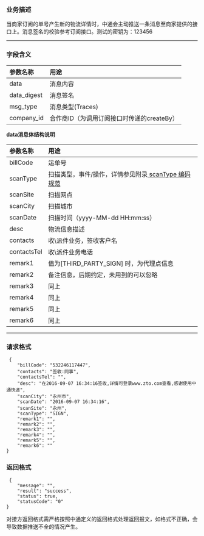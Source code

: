 ### **业务描述**

当商家订阅的单号产生新的物流详情时，中通会主动推送一条消息至商家提供的接口上。消息签名的校验参考订阅接口。测试的密钥为：123456

---

### **字段含义**

| **参数名称** | **用途** |
| :--- | :--- |
| data | 消息内容 |
| data\_digest | 消息签名 |
| msg\_type | 消息类型\(Traces\) |
| company\_id | 合作商ID（为调用订阅接口时传递的createBy） |

**data消息体结构说明**

| **参数名称** | **用途** |
| :--- | :--- |
| billCode | 运单号 |
| scanType | 扫描类型，事件/操作，详情参见附录[ scanType 编码规范](https://wangqingqi.gitbooks.io/testbook/content/fu-jian.html) |
| scanSite | 扫描网点 |
| scanCity | 扫描城市 |
| scanDate | 扫描时间（yyyy-MM-dd HH:mm:ss） |
| desc | 物流信息描述 |
| contacts | 收\派件业务，签收客户名 |
| contactsTel | 收\派件业务电话 |
| remark1 | 值为\[THIRD\_PARTY\_SIGN\] 时，为代理点信息 |
| remark2 | 备注信息，后期约定，未用到的可以忽略 |
| remark3 | 同上 |
| remark4 | 同上 |
| remark5 | 同上 |
| remark6 | 同上 |

---

### **请求格式**

```
 {
    "billCode": "532246117447",
    "contacts": "签收:同事",
    "contactsTel": "",
    "desc": "在2016-09-07 16:34:16签收,详情可登录www.zto.com查看,感谢使用中通快递",
    "scanCity": "永州市",
    "scanDate": "2016-09-07 16:34:16",
    "scanSite": "永州",
    "scanType": "SIGN",
    "remark1": "",
    "remark2": "",
    "remark3": "",
    "remark4": "",
    "remark5": "",
    "remark6": ""
}
```

### **返回格式**

```
 {
    "message": "",
    "result": "success",
    "status": true,
    "statusCode": "0"
}
```

对接方返回格式需严格按照中通定义的返回格式处理返回报文，如格式不正确，会导致数据推送不全的情况产生。

